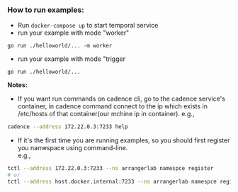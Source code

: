 ### How to run examples:
- Run `docker-compose up` to start temporal service
- run your example with mode "worker"
```
go run ./helloworld/... -m worker
```
- run your example with mode "trigger
```
go run ./helloworld/...
```

__Notes:__
- If you want run commands on cadence cli, go to the cadence service's container, in cadence command connect to the ip which exists in /etc/hosts of that container(our mchine ip in container).
e.g.,
```bash
cadence --address 172.22.0.3:7233 help
```

- If it's the first time you are running examples, so you should first register you namespace using command-line.  
e.g.,
```bash
tctl --address 172.22.0.3:7233 --ns arrangerlab namespce register
# or
tctl --address host.docker.internal:7233 --ns arrangerlab namespce register
```
